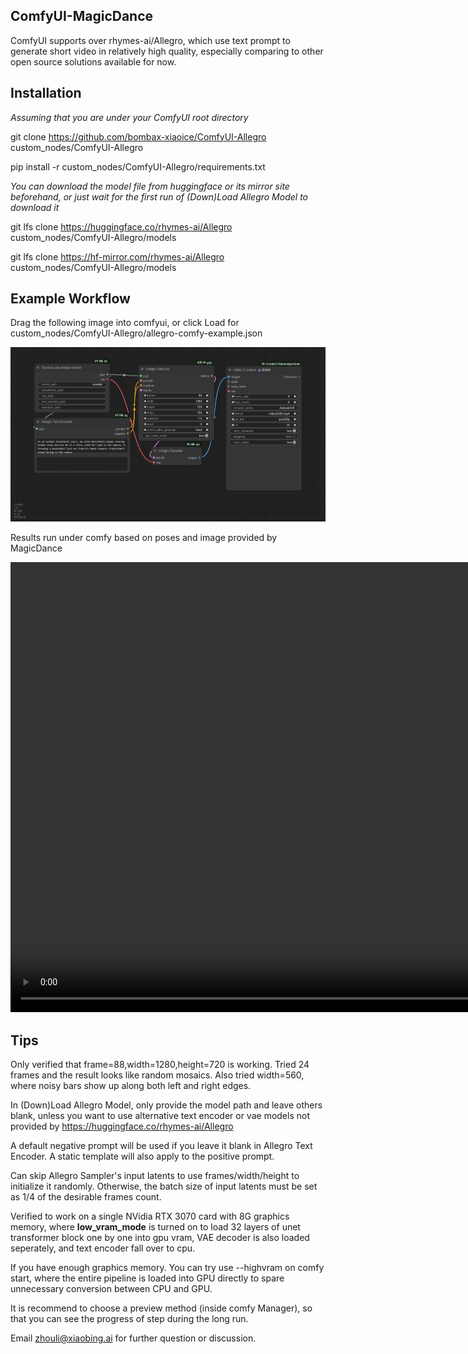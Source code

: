 ## ComfyUI-MagicDance
ComfyUI supports over rhymes-ai/Allegro, which use text prompt to generate short video in relatively high quality, especially comparing to other open source solutions available for now.

## Installation

_Assuming that you are under your ComfyUI root directory_

git clone https://github.com/bombax-xiaoice/ComfyUI-Allegro custom_nodes/ComfyUI-Allegro

pip install -r custom_nodes/ComfyUI-Allegro/requirements.txt

_You can download the model file from huggingface or its mirror site beforehand, or just wait for the first run of (Down)Load Allegro Model to download it_

git lfs clone https://huggingface.co/rhymes-ai/Allegro custom_nodes/ComfyUI-Allegro/models

git lfs clone https://hf-mirror.com/rhymes-ai/Allegro custom_nodes/ComfyUI-Allegro/models

## Example Workflow
Drag the following image into comfyui, or click Load for custom_nodes/ComfyUI-Allegro/allegro-comfy-example.json

![](allegro-comfy-example.png)

Results run under comfy based on poses and image provided by MagicDance

<video src="allegro-comfy-example.mp4" width="1280" height="720" controls></video>

## Tips
Only verified that frame=88,width=1280,height=720 is working. Tried 24 frames and the result looks like random mosaics. Also tried width=560, where noisy bars show up along both left and right edges.

In (Down)Load Allegro Model, only provide the model path and leave others blank, unless you want to use alternative text encoder or vae models not provided by https://huggingface.co/rhymes-ai/Allegro

A default negative prompt will be used if you leave it blank in Allegro Text Encoder. A static template will also apply to the positive prompt.

Can skip Allegro Sampler's input latents to use frames/width/height to initialize it randomly. Otherwise, the batch size of input latents must be set as 1/4 of the desirable frames count.

Verified to work on a single NVidia RTX 3070 card with 8G graphics memory, where __low_vram_mode__ is turned on to load 32 layers of unet transformer block one by one into gpu vram, VAE decoder is also loaded seperately, and text encoder fall over to cpu. 

If you have enough graphics memory. You can try use --highvram on comfy start, where the entire pipeline is loaded into GPU directly to spare unnecessary conversion between CPU and GPU.

It is recommend to choose a preview method (inside comfy Manager), so that you can see the progress of step during the long run.

Email zhouli@xiaobing.ai for further question or discussion.
